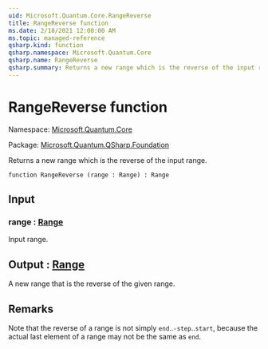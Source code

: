```yaml
---
uid: Microsoft.Quantum.Core.RangeReverse
title: RangeReverse function
ms.date: 2/18/2021 12:00:00 AM
ms.topic: managed-reference
qsharp.kind: function
qsharp.namespace: Microsoft.Quantum.Core
qsharp.name: RangeReverse
qsharp.summary: Returns a new range which is the reverse of the input range.
---
```


# RangeReverse function

Namespace: [Microsoft.Quantum.Core](xref:Microsoft.Quantum.Core)

Package: [Microsoft.Quantum.QSharp.Foundation](https://nuget.org/packages/Microsoft.Quantum.QSharp.Foundation)


Returns a new range which is the reverse of the input range.

```qsharp
function RangeReverse (range : Range) : Range
```


## Input

### range : [Range](xref:microsoft.quantum.lang-ref.range)

Input range.



## Output : [Range](xref:microsoft.quantum.lang-ref.range)

A new range that is the reverse of the given range.

## Remarks

Note that the reverse of a range is not simply `end`..`-step`..`start`, becausethe actual last element of a range may not be the same as `end`.